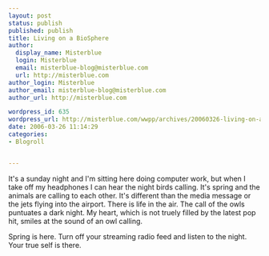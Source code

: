 ```yaml
---
layout: post
status: publish
published: publish
title: Living on a BioSphere
author:
  display_name: Misterblue
  login: Misterblue
  email: misterblue-blog@misterblue.com
  url: http://misterblue.com
author_login: Misterblue
author_email: misterblue-blog@misterblue.com
author_url: http://misterblue.com

wordpress_id: 635
wordpress_url: http://misterblue.com/wwpp/archives/20060326-living-on-a-biosphere
date: 2006-03-26 11:14:29
categories:
- Blogroll


---
```

<p>
It's a sunday night and I'm sitting here doing computer work, but when I take off my headphones I can hear the night birds calling.  It's spring and the animals are calling to each other.  It's different than the media message or the jets flying into the airport. There is life in the air. The call of the owls puntuates a dark night. My heart, which is not truely filled by the latest pop hit, smiles at the sound of an owl calling.
</p>
<p>
Spring is here. Turn off your streaming radio feed and listen to the night. 
Your true self is there.
</p>
